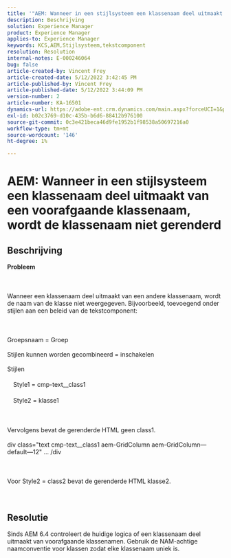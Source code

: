 ```yaml
---
title: '"AEM: Wanneer in een stijlsysteem een klassenaam deel uitmaakt van een voorafgaande klassenaam, wordt de klassenaam niet gerenderd.'''
description: Beschrijving
solution: Experience Manager
product: Experience Manager
applies-to: Experience Manager
keywords: KCS,AEM,Stijlsysteem,tekstcomponent
resolution: Resolution
internal-notes: E-000246064
bug: false
article-created-by: Vincent Frey
article-created-date: 5/12/2022 3:42:45 PM
article-published-by: Vincent Frey
article-published-date: 5/12/2022 3:44:09 PM
version-number: 2
article-number: KA-16501
dynamics-url: https://adobe-ent.crm.dynamics.com/main.aspx?forceUCI=1&pagetype=entityrecord&etn=knowledgearticle&id=d70ba725-0ad2-ec11-a7b5-0022480a8683
exl-id: b02c3769-d10c-435b-b6d6-88412b976100
source-git-commit: 0c3e421beca46d9fe1952b1f98538a50697216a0
workflow-type: tm+mt
source-wordcount: '146'
ht-degree: 1%

---
```


# AEM: Wanneer in een stijlsysteem een klassenaam deel uitmaakt van een voorafgaande klassenaam, wordt de klassenaam niet gerenderd

## Beschrijving

<b>Probleem</b><br><br> <br><br>Wanneer een klassenaam deel uitmaakt van een andere klassenaam, wordt de naam van de klasse niet weergegeven. Bijvoorbeeld, toevoegend onder stijlen aan een beleid van de tekstcomponent:<br><br> <br><br>Groepsnaam = Groep<br><br>Stijlen kunnen worden gecombineerd = inschakelen<br><br>Stijlen<br><br>　Style1 = cmp-text__class1<br><br>　Style2 = klasse1<br><br> <br><br>Vervolgens bevat de gerenderde HTML geen class1.<br><br>div class=&quot;text cmp-text__class1 aem-GridColumn aem-GridColumn—default—12&quot; ... /div<br><br> <br><br>Voor Style2 = class2 bevat de gerenderde HTML klasse2.<br><br><br>

## Resolutie


Sinds AEM 6.4 controleert de huidige logica of een klassenaam deel uitmaakt van voorafgaande klassenamen. Gebruik de NAM-achtige naamconventie voor klassen zodat elke klassenaam uniek is.
